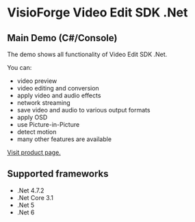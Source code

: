 ﻿# VisioForge Video Edit SDK .Net

## Main Demo (C#/Console)

The demo shows all functionality of Video Edit SDK .Net. 

You can:
* video preview
* video editing and conversion
* apply video and audio effects
* network streaming
* save video and audio to various output formats
* apply OSD
* use Picture-in-Picture
* detect motion
* many other features are available

[Visit product page.](https://www.visioforge.com/video-edit-sdk-net)

## Supported frameworks

* .Net 4.7.2
* .Net Core 3.1
* .Net 5
* .Net 6